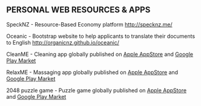 ## PERSONAL WEB RESOURCES & APPS

SpeckNZ - Resource-Based Economy platform http://specknz.me/ 

Oceanic - Bootstrap website to help applicants to translate their documents to English http://organicnz.github.io/oceanic/

CleanME - Cleaning app globally published on [Apple AppStore](https://itunes.apple.com/nz/app/cleanme-cleaning-services/id1181291989?mt=8/) and [Google Play Market](https://play.google.com/store/apps/details?id=com.specknz.cleanme/) 

RelaxME - Massaging app globally published on [Apple AppStore](https://itunes.apple.com/nz/app/relaxme-massage-services/id1186184398?mt=8/) and [Google Play Market](https://play.google.com/store/apps/details?id=com.specknz.relaxme/)

2048 puzzle game - Puzzle game globally published on [Apple AppStore](https://itunes.apple.com/nz/app/2048-logic-puzzle-game/id1193111277?mt=8/) and [Google Play Market](https://play.google.com/store/apps/details?id=me.specknz.puzzle)

